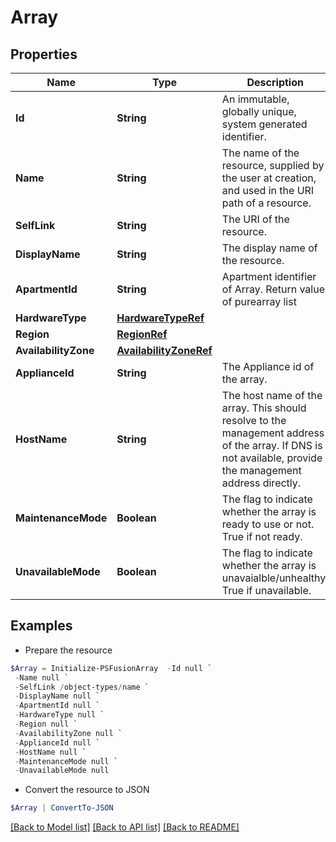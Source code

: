 # Array
## Properties

Name | Type | Description | Notes
------------ | ------------- | ------------- | -------------
**Id** | **String** | An immutable, globally unique, system generated identifier. | 
**Name** | **String** | The name of the resource, supplied by the user at creation, and used in the URI path of a resource. | 
**SelfLink** | **String** | The URI of the resource. | 
**DisplayName** | **String** | The display name of the resource. | [optional] 
**ApartmentId** | **String** | Apartment identifier of Array. Return value of purearray list | 
**HardwareType** | [**HardwareTypeRef**](HardwareTypeRef.md) |  | [optional] 
**Region** | [**RegionRef**](RegionRef.md) |  | [optional] 
**AvailabilityZone** | [**AvailabilityZoneRef**](AvailabilityZoneRef.md) |  | 
**ApplianceId** | **String** | The Appliance id of the array. | 
**HostName** | **String** | The host name of the array. This should resolve to the management address of the array. If DNS is not available, provide the management address directly. | 
**MaintenanceMode** | **Boolean** | The flag to indicate whether the array is ready to use or not. True if not ready. | [optional] 
**UnavailableMode** | **Boolean** | The flag to indicate whether the array is unavaialble/unhealthy. True if unavailable. | [optional] 

## Examples

- Prepare the resource
```powershell
$Array = Initialize-PSFusionArray  -Id null `
 -Name null `
 -SelfLink /object-types/name `
 -DisplayName null `
 -ApartmentId null `
 -HardwareType null `
 -Region null `
 -AvailabilityZone null `
 -ApplianceId null `
 -HostName null `
 -MaintenanceMode null `
 -UnavailableMode null
```

- Convert the resource to JSON
```powershell
$Array | ConvertTo-JSON
```

[[Back to Model list]](../README.md#documentation-for-models) [[Back to API list]](../README.md#documentation-for-api-endpoints) [[Back to README]](../README.md)


